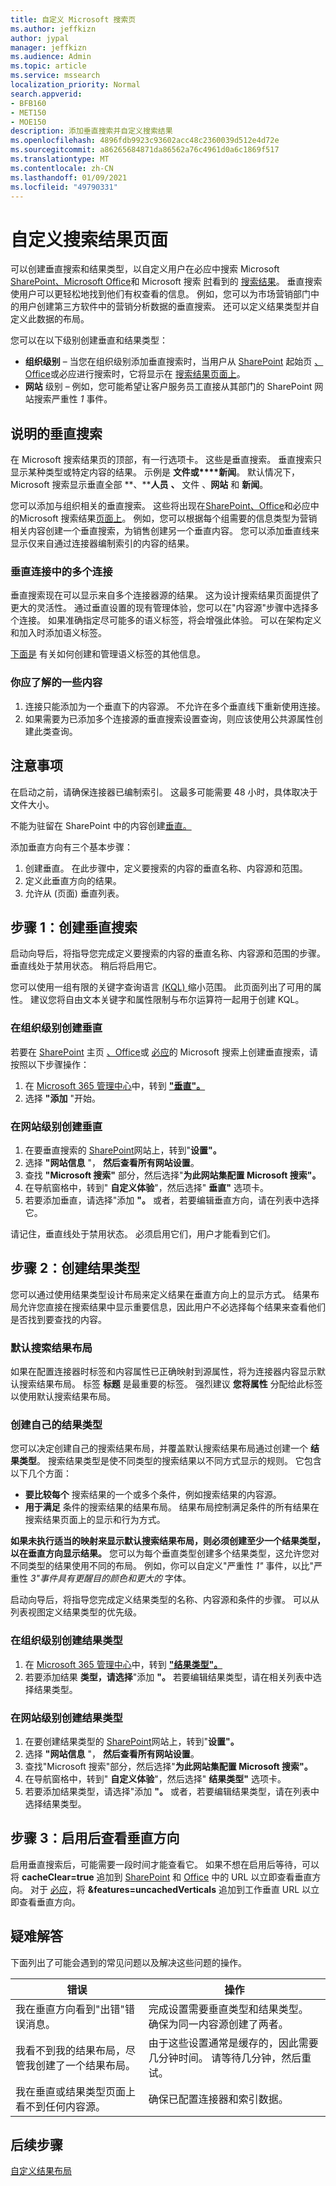 ```yaml
---
title: 自定义 Microsoft 搜索页
ms.author: jeffkizn
author: jypal
manager: jeffkizn
ms.audience: Admin
ms.topic: article
ms.service: mssearch
localization_priority: Normal
search.appverid:
- BFB160
- MET150
- MOE150
description: 添加垂直搜索并自定义搜索结果
ms.openlocfilehash: 4896fdb9923c93602acc48c2360039d512e4d72e
ms.sourcegitcommit: a86265684871da86562a76c4961d0a6c1869f517
ms.translationtype: MT
ms.contentlocale: zh-CN
ms.lasthandoff: 01/09/2021
ms.locfileid: "49790331"
---
```

# <a name="customize-the-search-results-page"></a>自定义搜索结果页面

可以创建垂直搜索和结果类型，以自定义用户在必应中搜索 Microsoft [SharePoint、Microsoft Office](https://sharepoint.com/)和 Microsoft 搜索 [时](https://office.com)看到的 [搜索结果](https://bing.com)。 垂直搜索使用户可以更轻松地找到他们有权查看的信息。 例如，您可以为市场营销部门中的用户创建第三方软件中的营销分析数据的垂直搜索。 还可以定义结果类型并自定义此数据的布局。  

您可以在以下级别创建垂直和结果类型：

- **组织级别** – 当您在组织级别添加垂直搜索时，当用户从 [SharePoint](https://sharepoint.com/) 起始页 [、Office](https://office.com)或必应进行搜索时，它将显示在 [搜索结果页面上](https://bing.com)。
- **网站** 级别 – 例如，您可能希望让客户服务员工直接从其部门的 SharePoint 网站搜索严重性 *1* 事件。

## <a name="search-verticals-explained"></a>说明的垂直搜索

在 Microsoft 搜索结果页的顶部，有一行选项卡。 这些是垂直搜索。 垂直搜索只显示某种类型或特定内容的结果。 示例是 **文件或****新闻**。 默认情况下，Microsoft 搜索显示垂直全部 **、****人员** **、** 文件 、**网站** 和 **新闻**。  

您可以添加与组织相关的垂直搜索。 这些将出现在[SharePoint、Office](https://sharepoint.com/)和必应中的[](https://Office.com)Microsoft 搜索结果[页面上](https://bing.com)。 例如，您可以根据每个组需要的信息类型为营销相关内容创建一个垂直搜索，为销售创建另一个垂直内容。 您可以添加垂直线来显示仅来自通过连接器编制索引的内容的结果。  

### <a name="multiple-connections-in-a-vertical"></a>垂直连接中的多个连接

垂直搜索现在可以显示来自多个连接器源的结果。 这为设计搜索结果页面提供了更大的灵活性。 通过垂直设置的现有管理体验，您可以在"内容源"步骤中选择多个连接。
如果准确指定尽可能多的语义标签，将会增强此体验。 可以在架构定义和加入时添加语义标签。

[下面是](configure-connector.md#step-5-assign-property-labels) 有关如何创建和管理语义标签的其他信息。

### <a name="things-you-should-know"></a>你应了解的一些内容

1. 连接只能添加为一个垂直下的内容源。 不允许在多个垂直线下重新使用连接。
2. 如果需要为已添加多个连接源的垂直搜索设置查询，则应该使用公共源属性创建此类查询。

## <a name="things-to-consider"></a>注意事项

在启动之前，请确保连接器已编制索引。 这最多可能需要 48 小时，具体取决于文件大小。

不能为驻留在 SharePoint 中的内容创建[垂直。](https://sharepoint.com/)

添加垂直方向有三个基本步骤：

1. 创建垂直。 在此步骤中，定义要搜索的内容的垂直名称、内容源和范围。
2. 定义此垂直方向的结果。  
3. 允许从 (页面) 垂直列表。

## <a name="step-1-create-the-search-vertical"></a>步骤 1：创建垂直搜索

启动向导后，将指导您完成定义要搜索的内容的垂直名称、内容源和范围的步骤。 垂直线处于禁用状态。 稍后将启用它。

您可以使用一组有限的关键字查询语言 [ (KQL) ](https://docs.microsoft.com/sharepoint/dev/general-development/keyword-query-language-kql-syntax-reference) 缩小范围。 此页面列出了可用的属性。 建议您将自由文本关键字和属性限制与布尔运算符一起用于创建 KQL。

### <a name="create-a-vertical-at-the-organization-level"></a>在组织级别创建垂直

若要在 [SharePoint](https://sharepoint.com/) 主页 [、Office](https://office.com)或 [必应](https://bing.com)的 Microsoft 搜索上创建垂直搜索，请按照以下步骤操作：

1. 在 [Microsoft 365 管理中心](https://admin.microsoft.com)中，转到 [**"垂直"。**](https://admin.microsoft.com/Adminportal/Home#/MicrosoftSearch/verticals)
2. 选择 **"添加** "开始。  

### <a name="create-a-vertical-at-the-site-level"></a>在网站级别创建垂直

1. 在要垂直搜索的 [SharePoint](https://sharepoint.com/)网站上，转到"**设置"。**
2. 选择 **"网站信息** "， **然后查看所有网站设置**。
3. 查找 **"Microsoft 搜索"** 部分，然后选择"**为此网站集配置 Microsoft 搜索"。**
4. 在导航窗格中，转到" **自定义体验**"，然后选择" **垂直"** 选项卡。
5. 若要添加垂直，请选择"添加 **"。**
  或者，若要编辑垂直方向，请在列表中选择它。

请记住，垂直线处于禁用状态。 必须启用它们，用户才能看到它们。

## <a name="step-2-create-the-result-types"></a>步骤 2：创建结果类型

您可以通过使用结果类型设计布局来定义结果在垂直方向上的显示方式。 结果布局允许您直接在搜索结果中显示重要信息，因此用户不必选择每个结果来查看他们是否找到要查找的内容。

### <a name="default-search-result-layout"></a>默认搜索结果布局

如果在配置连接器时标签和内容属性已正确映射到源属性，将为连接器内容显示默认搜索结果布局。 标签 **标题** 是最重要的标签。 强烈建议 **您将属性** 分配给此标签以使用默认搜索结果布局。

### <a name="create-your-own-result-type"></a>创建自己的结果类型

您可以决定创建自己的搜索结果布局，并覆盖默认搜索结果布局通过创建一个 **结果类型**。 搜索结果类型是使不同类型的搜索结果以不同方式显示的规则。 它包含以下几个方面：

- **要比较每个** 搜索结果的一个或多个条件，例如搜索结果的内容源。  
- **用于满足** 条件的搜索结果的结果布局。 结果布局控制满足条件的所有结果在搜索结果页面上的显示和行为方式。

**如果未执行适当的映射来显示默认搜索结果布局，则必须创建至少一个结果类型，以在垂直方向显示结果。** 您可以为每个垂直类型创建多个结果类型，这允许您对不同类型的结果使用不同的布局。 例如，你可以自定义"严重性 *1"* 事件，以比"严重性 *3"事件具有更醒目的颜色和更大的* 字体。

启动向导后，将指导您完成定义结果类型的名称、内容源和条件的步骤。 可以从列表视图定义结果类型的优先级。
  
### <a name="create-a-result-type-at-the-organization-level"></a>在组织级别创建结果类型

1. 在 [Microsoft 365 管理中心](https://admin.microsoft.com)中，转到 [**"结果类型"。**](https://admin.microsoft.com/Adminportal/Home#/MicrosoftSearch/resulttypes)
2. 若要添加结果 **类型，请选择**"添加 **"。** 若要编辑结果类型，请在相关列表中选择结果类型。

### <a name="create-a-results-type-at-the-site-level"></a>在网站级别创建结果类型

1. 在要创建结果类型的 [SharePoint](https://sharepoint.com/)网站上，转到"**设置"。**
2. 选择 **"网站信息** "， **然后查看所有网站设置**。
3. 查找"Microsoft 搜索"部分，然后选择"**为此网站集配置 Microsoft 搜索"。**
4. 在导航窗格中，转到" **自定义体验**"，然后选择" **结果类型"** 选项卡。
5. 若要添加结果类型，请选择"添加 **"。**  或者，若要编辑结果类型，请在列表中选择结果类型。

## <a name="step-3-view-the-vertical-after-its-enabled"></a>步骤 3：启用后查看垂直方向

启用垂直搜索后，可能需要一段时间才能查看它。 如果不想在启用后等待，可以将 **cacheClear=true** 追加到 [SharePoint](https://sharepoint.com/) 和 [Office](https://office.com) 中的 URL 以立即查看垂直方向。 对于 [必应](https://bing.com)，将 **&features=uncachedVerticals** 追加到工作垂直 URL 以立即查看垂直方向。

## <a name="troubleshooting"></a>疑难解答

下面列出了可能会遇到的常见问题以及解决这些问题的操作。

|错误  |操作  |
|---------|---------|
| 我在垂直方向看到"出错"错误消息。 | 完成设置需要垂直类型和结果类型。 确保为同一内容源创建了两者。 |
| 我看不到我的结果布局，尽管我创建了一个结果布局。 | 由于这些设置通常是缓存的，因此需要几分钟时间。 请等待几分钟，然后重试。        |
| 我在垂直或结果类型页面上看不到任何内容源。 | 确保已配置连接器和索引数据。   |

## <a name="next-steps"></a>后续步骤

[自定义结果布局](customize-results-layout.md)
